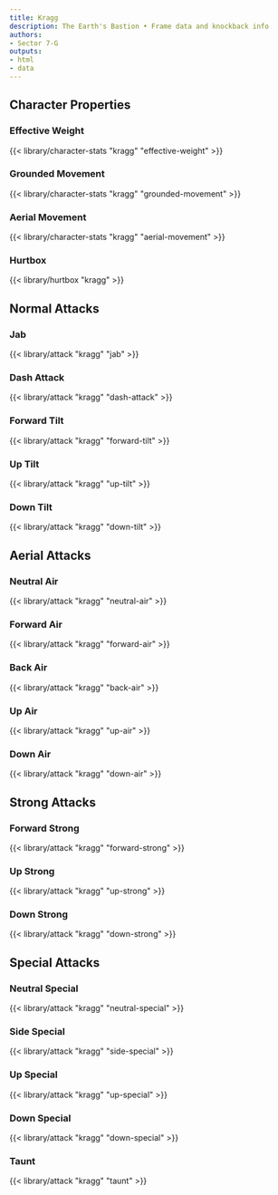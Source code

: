 ```yaml
---
title: Kragg
description: The Earth's Bastion • Frame data and knockback info
authors:
- Sector 7-G
outputs:
- html
- data
---
```


## Character Properties
### Effective Weight
{{< library/character-stats "kragg" "effective-weight" >}}
### Grounded Movement
{{< library/character-stats "kragg" "grounded-movement" >}}
### Aerial Movement
{{< library/character-stats "kragg" "aerial-movement" >}}
### Hurtbox
{{< library/hurtbox "kragg" >}}

## Normal Attacks
### Jab
{{< library/attack "kragg" "jab" >}}
### Dash Attack
{{< library/attack "kragg" "dash-attack" >}}
### Forward Tilt
{{< library/attack "kragg" "forward-tilt" >}}
### Up Tilt
{{< library/attack "kragg" "up-tilt" >}}
### Down Tilt
{{< library/attack "kragg" "down-tilt" >}}

## Aerial Attacks
### Neutral Air
{{< library/attack "kragg" "neutral-air" >}}
### Forward Air
{{< library/attack "kragg" "forward-air" >}}
### Back Air
{{< library/attack "kragg" "back-air" >}}
### Up Air
{{< library/attack "kragg" "up-air" >}}
### Down Air
{{< library/attack "kragg" "down-air" >}}

## Strong Attacks
### Forward Strong
{{< library/attack "kragg" "forward-strong" >}}
### Up Strong
{{< library/attack "kragg" "up-strong" >}}
### Down Strong
{{< library/attack "kragg" "down-strong" >}}

## Special Attacks
### Neutral Special
{{< library/attack "kragg" "neutral-special" >}}
### Side Special
{{< library/attack "kragg" "side-special" >}}
### Up Special
{{< library/attack "kragg" "up-special" >}}
### Down Special
{{< library/attack "kragg" "down-special" >}}

### Taunt
{{< library/attack "kragg" "taunt" >}}
